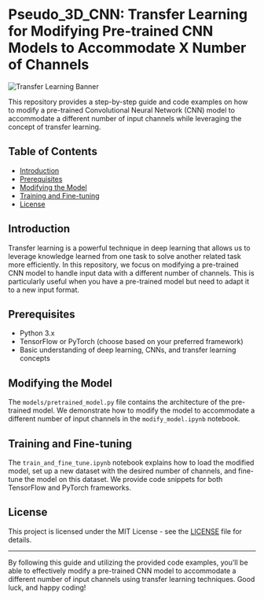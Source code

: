# Pseudo_3D_CNN: Transfer Learning for Modifying Pre-trained CNN Models to Accommodate X Number of Channels

![Transfer Learning Banner](images/transfer_learning_banner.png)

This repository provides a step-by-step guide and code examples on how to modify a pre-trained Convolutional Neural Network (CNN) model to accommodate a different number of input channels while leveraging the concept of transfer learning. 

## Table of Contents

- [Introduction](#introduction)
- [Prerequisites](#prerequisites)
- [Modifying the Model](#modifying-the-model)
- [Training and Fine-tuning](#training-and-fine-tuning)
- [License](#license)

## Introduction

Transfer learning is a powerful technique in deep learning that allows us to leverage knowledge learned from one task to solve another related task more efficiently. In this repository, we focus on modifying a pre-trained CNN model to handle input data with a different number of channels. This is particularly useful when you have a pre-trained model but need to adapt it to a new input format.

## Prerequisites

- Python 3.x
- TensorFlow or PyTorch (choose based on your preferred framework)
- Basic understanding of deep learning, CNNs, and transfer learning concepts


## Modifying the Model

The `models/pretrained_model.py` file contains the architecture of the pre-trained model. We demonstrate how to modify the model to accommodate a different number of input channels in the `modify_model.ipynb` notebook.

## Training and Fine-tuning

The `train_and_fine_tune.ipynb` notebook explains how to load the modified model, set up a new dataset with the desired number of channels, and fine-tune the model on this dataset. We provide code snippets for both TensorFlow and PyTorch frameworks.


## License

This project is licensed under the MIT License - see the [LICENSE](LICENSE) file for details.

---

By following this guide and utilizing the provided code examples, you'll be able to effectively modify a pre-trained CNN model to accommodate a different number of input channels using transfer learning techniques. Good luck, and happy coding!
